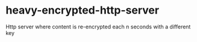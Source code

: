 heavy-encrypted-http-server
===========================

Http server where content is re-encrypted each n seconds with a different key
